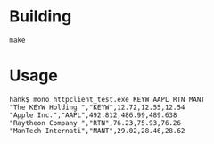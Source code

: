 # Building
    make
# Usage
    hank$ mono httpclient_test.exe KEYW AAPL RTN MANT
    "The KEYW Holding ","KEYW",12.72,12.55,12.54
    "Apple Inc.","AAPL",492.812,486.99,489.638
    "Raytheon Company ","RTN",76.23,75.93,76.26
    "ManTech Internati","MANT",29.02,28.46,28.62
